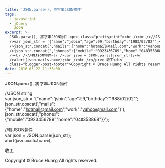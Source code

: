 ```yaml
---
title: 'JSON.parse(), 將字串JSON物件'
tags:
  - javascript
  - jQuery
  - JSON
excerpt: >-
  JSON.parse(), 將字串JSON物件 <pre class="prettyprint"><br /><br />//JSON string <br
  />var json_str = '{"name":"jsbin","age":99,"birthday":"1988/02/02"';<br
  />json_str.concat(',"mails":{"home":"hotmail@mail.com","work":"yahoo@mail.com"}');<br
  />json_str.concat(',"phones":{"mobile":"0923456789","home":"048353868"}}');<br
  /><br />//轉JSON物件<br />var json = JSON.parse(json_str);<br
  />alert(json.mails.home);<br /><br /></pre> 收工<div
  class="blogger-post-footer">Copyright © Bruce Huang All rights reserved.</div>
date: 2016-03-22 11:33:00
---
```


JSON.parse(), 將字串JSON物件

  
  
//JSON string   
var json\_str = '{"name":"jsbin","age":99,"birthday":"1988/02/02"';  
json\_str.concat(',"mails":{"home":"hotmail@mail.com","work":"yahoo@mail.com"}');  
json\_str.concat(',"phones":{"mobile":"0923456789","home":"048353868"}}');  
  
//轉JSON物件  
var json = JSON.parse(json\_str);  
alert(json.mails.home);  
  

收工

Copyright © Bruce Huang All rights reserved.
<!-- more -->
